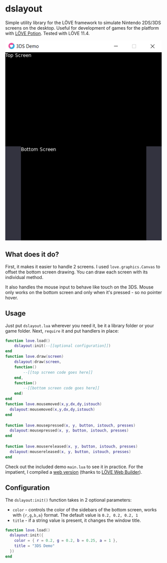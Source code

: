 # dslayout
Simple utility library for the LÖVE framework to simulate Nintendo 2DS/3DS screens on the desktop.
Useful for development of games for the platform with [LÖVE Potion](https://github.com/lovebrew/lovepotion). Tested with LÖVE 11.4.

![img.png](img.png)

## What does it do?
First, it makes it easier to handle 2 screens. I used `love.graphics.Canvas` to offset the bottom screen drawing. You can draw each screen with its individual method.

It also handles the mouse input to behave like touch on the 3DS. Mouse only works on the bottom screen and only when it's pressed - so no pointer hover.

## Usage
Just put `dslayout.lua` wherever you need it, be it a library folder or your game folder. Next, `require` it and put handlers in place:
```lua
function love.load()
    dslayout:init(--[[optional configuration]])
end
function love.draw(screen)
    dslayout:draw(screen,
    function() 
        --[[top screen code goes here]]
    end, 
    function()
        --[[bottom screen code goes here]] 
    end)
end
function love.mousemoved(x,y,dx,dy,istouch)
  dslayout:mousemoved(x,y,dx,dy,istouch)
end

function love.mousepressed(x, y, button, istouch, presses)
  dslayout:mousepressed(x, y, button, istouch, presses)
end

function love.mousereleased(x, y, button, istouch, presses)
  dslayout:mousereleased(x, y, button, istouch, presses)
end
```
Check out the included demo `main.lua` to see it in practice. For the impatient, I compiled a [web version](https://nawias.github.io/dslayout/) (thanks to [LÖVE Web Builder](https://schellingb.github.io/LoveWebBuilder/)).

## Configuration

The ``dslayout:init()`` function takes in 2 optional parameters: 
* `color` - controls the color of the sidebars of the bottom screen, works with `{r,g,b,a}` format. The default value is `0.2, 0.2, 0.2, 1` 
* `title` - if a string value is present, it changes the window title. 

```lua
function love.load()
  dslayout:init({
    color = { r = 0.2, g = 0.2, b = 0.25, a = 1 },
    title = "3DS Demo"
  })
end
```
